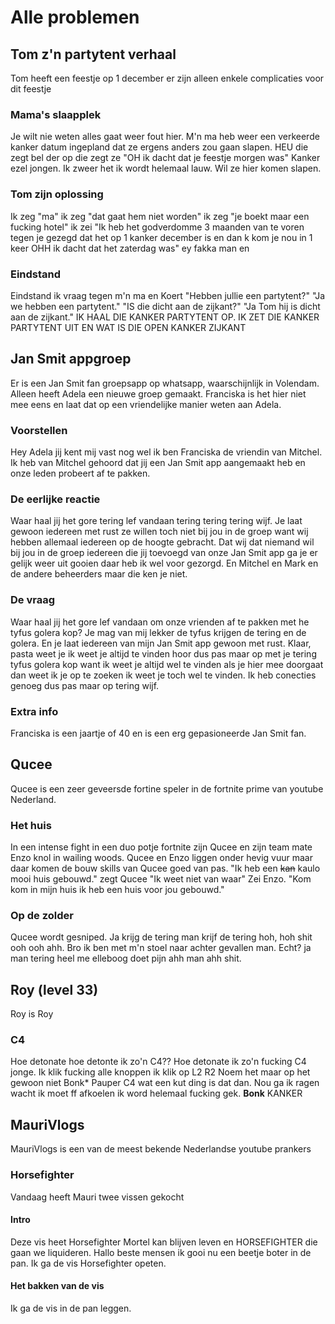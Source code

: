 # Alle problemen

## Tom z'n partytent verhaal

Tom heeft een feestje op 1 december er zijn alleen enkele complicaties voor dit feestje

### Mama's slaapplek
Je wilt nie weten alles gaat weer fout hier. M'n ma heb weer een verkeerde kanker datum ingepland dat ze ergens anders zou gaan slapen. HEU die zegt bel der op die zegt ze "OH ik dacht dat je feestje morgen was" Kanker ezel jongen. Ik zweer het ik wordt helemaal lauw. Wil ze hier komen slapen.

### Tom zijn oplossing
Ik zeg "ma" ik zeg "dat gaat hem niet worden" ik zeg "je boekt maar een fucking hotel" ik zei "Ik heb het godverdomme 3 maanden van te voren tegen je gezegd dat het op 1 kanker december is en dan k kom je nou in 1 keer OHH ik dacht dat het zaterdag was" ey fakka man en

### Eindstand
Eindstand ik vraag tegen m'n ma en Koert "Hebben jullie een partytent?" "Ja we hebben een partytent." "IS die dicht aan de zijkant?" "Ja Tom hij is dicht aan de zijkant." IK HAAL DIE KANKER PARTYTENT OP. IK ZET DIE KANKER PARTYTENT UIT EN WAT IS DIE OPEN KANKER ZIJKANT


## Jan Smit appgroep
Er is een Jan Smit fan groepsapp op whatsapp, waarschijnlijk in Volendam. Alleen heeft Adela een nieuwe groep gemaakt. Franciska is het hier niet mee eens en laat dat op een vriendelijke manier weten aan Adela.

### Voorstellen
Hey Adela jij kent mij vast nog wel ik ben Franciska de vriendin van Mitchel. Ik heb van Mitchel gehoord dat jij een Jan Smit app aangemaakt heb en onze leden probeert af te pakken.

### De eerlijke reactie

Waar haal jij het gore tering lef vandaan tering tering tering wijf. Je laat gewoon iedereen met rust ze willen toch niet bij jou in de groep want wij hebben allemaal iedereen op de hoogte gebracht. Dat wij dat niemand wil bij jou in de groep iedereen die jij toevoegd van onze Jan Smit app ga je er gelijk weer uit gooien daar heb ik wel voor gezorgd. En Mitchel en Mark en de andere beheerders maar die ken je niet.

### De vraag

Waar haal jij het gore lef vandaan om onze vrienden af te pakken met he tyfus golera kop? Je mag van mij lekker de tyfus krijgen de tering en de golera. En je laat iedereen van mijn Jan Smit app gewoon met rust. Klaar, pasta weet je ik weet je altijd te vinden hoor dus pas maar op met je tering tyfus golera kop want ik weet je altijd wel te vinden als je hier mee doorgaat dan weet ik je op te zoeken ik weet je toch wel te vinden. Ik heb conecties genoeg dus pas maar op tering wijf.

### Extra info
Franciska is een jaartje of 40 en is een erg gepasioneerde Jan Smit fan.

## Qucee
Qucee is een zeer geveersde fortine speler in de fortnite prime van youtube Nederland.

### Het huis
In een intense fight in een duo potje fortnite zijn Qucee en zijn team mate Enzo knol in wailing woods. Qucee en Enzo liggen onder hevig vuur maar daar komen de bouw skills van Qucee goed van pas. "Ik heb een ~~kan~~ kaulo mooi huis gebouwd." zegt Qucee "Ik weet niet van waar" Zei Enzo. "Kom kom in mijn huis ik heb een huis voor jou gebouwd."

### Op de zolder
Qucee wordt gesniped. Ja krijg de tering man krijf de tering hoh, hoh shit ooh ooh ahh. Bro ik ben met m'n stoel naar achter gevallen man. Echt? ja man tering heel me elleboog doet pijn ahh man ahh shit.

## Roy (level 33)

Roy is Roy

### C4
Hoe detonate hoe detonte ik zo'n C4?? Hoe detonate ik zo'n fucking C4 jonge. Ik klik fucking alle knoppen ik klik op L2 R2 Noem het maar op het gewoon niet Bonk* Pauper C4 wat een kut ding is dat dan. Nou ga ik ragen wacht ik moet ff afkoelen ik word helemaal fucking gek. **Bonk** KANKER 

## MauriVlogs
MauriVlogs is een van de meest bekende Nederlandse youtube prankers

### Horsefighter
Vandaag heeft Mauri twee vissen gekocht

#### Intro
Deze vis heet Horsefighter Mortel kan blijven leven en HORSEFIGHTER die gaan we liquideren. Hallo beste mensen ik gooi nu een beetje boter in de pan. Ik ga de vis Horsefighter opeten.

#### Het bakken van de vis
Ik ga de vis in de pan leggen. 